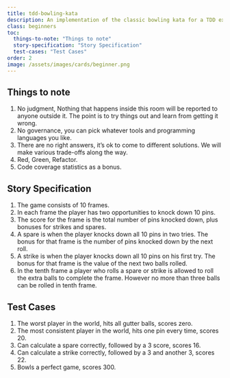 ```yaml
---
title: tdd-bowling-kata
description: An implementation of the classic bowling kata for a TDD exercise
class: beginners
toc:
  things-to-note: "Things to note"
  story-specification: "Story Specification"
  test-cases: "Test Cases"
order: 2
image: /assets/images/cards/beginner.png
---
```


## Things to note

1.	No judgment, Nothing that happens inside this room will be reported to anyone outside it. The point is to try things out and learn from getting it wrong.
1.	No governance, you can pick whatever tools and programming languages you like.
1.	There are no right answers, it’s ok to come to different solutions. We will make various trade-offs along the way.
1.	Red, Green, Refactor.
1.	Code coverage statistics as a bonus.


## Story Specification

1.	The game consists of 10 frames.  
1.	In each frame the player has two opportunities to knock down 10 pins.  
1.	The score for the frame is the total number of pins knocked down, plus bonuses for strikes and spares.
1.	A spare is when the player knocks down all 10 pins in two tries.  The bonus for that frame is the number of pins knocked down by the next roll.
1.	A strike is when the player knocks down all 10 pins on his first try.  The bonus for that frame is the value of the next two balls rolled.
1.	In the tenth frame a player who rolls a spare or strike is allowed to roll the extra balls to complete the frame.  However no more than three balls can be rolled in tenth frame.


## Test Cases

1.	The worst player in the world, hits all gutter balls, scores zero.
1.	The most consistent player in the world, hits one pin every time, scores 20.
1.	Can calculate a spare correctly, followed by a 3 score, scores 16.
1.	Can calculate a strike correctly, followed by a 3 and another 3, scores 22.
1.	Bowls a perfect game, scores 300.



